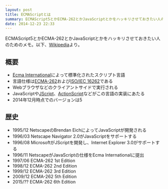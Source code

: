 ```yaml
---
layout: post
title: ECMAScriptとは
summary: ECMAScript5とかECMA-262とかJavaScriptとかをハッキリさせておきたい人のためのメモ
date: 2014-12-23 22:33
---
```


ECMAScript5とかECMA-262とかJavaScriptとかをハッキリさせておきたい人のためのメモ。以下、[Wikipedia][ECMAScript]より。

## 概要

- [Ecma International][Ecma International]によって標準化されたスクリプト言語
- 言語仕様は[ECMA-262][ECMA-262]および[ISO/IEC 16262][ISO/IEC 16262]である
- Webブラウザなどのクライアントサイドで実行される
- JavaScriptや[JScript][JScript]、[ActionScript][ActionScript]などがこの言語の実装にあたる
- 2014年12月時点でのバージョンは5

## 歴史

- 1995/12 NetscapeのBrendan EichによってJavaScriptが開発される
- 1996/03 Netscape Navigator 2.0がJavaScriptをサポートする
- 1996/08 MicrosoftがJScriptを開発し、Internet Explorer 3.0がサポートする
- 1996/11 NetscapeがJavaScriptの仕様をEcma Internationalに提出
- 1997/06 ECMA-262 1st Edition
- 1998/12 ECMA-262 2nd Edition
- 1999/12 ECMA-262 3rd Edition
- 2009/12 ECMA-262 5th Edition
- 2015/?? ECMA-262 6th Edition

[ECMAScript]: https://en.wikipedia.org/wiki/ECMAScript
[Ecma International]: https://en.wikipedia.org/wiki/Ecma_International
[ECMA-262]: http://www.ecma-international.org/publications/standards/Ecma-262.htm
[ISO/IEC 16262]: http://www.iso.org/iso/iso_catalogue/catalogue_tc/catalogue_detail.htm?csnumber=55755
[JScript]: https://en.wikipedia.org/wiki/JScript
[ActionScript]: https://en.wikipedia.org/wiki/ActionScript